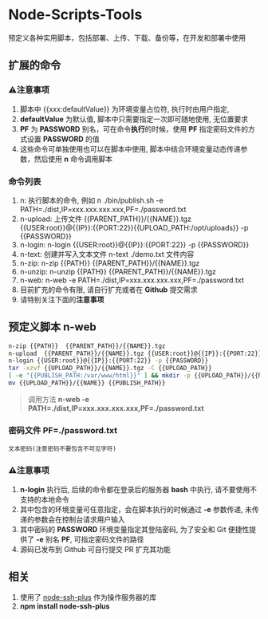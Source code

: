# Node-Scripts-Tools

预定义各种实用脚本，包括部署、上传、下载、备份等，在开发和部署中使用

## 扩展的命令

### ⚠️**注意事项**

1. 脚本中 {{xxx:defaultValue}} 为环境变量占位符, 执行时由用户指定,
2. **defaultValue** 为默认值, 脚本中只需要指定一次即可随地使用, 无位置要求
3. **PF** 为 **PASSWORD** 别名，可在命令**执行**的时候，使用 **PF** 指定密码文件的方式设置 **PASSWORD** 的值
4. 这些命令可单独使用也可以在脚本中使用, 脚本中结合环境变量动态传递参数，然后使用 **n** 命令调用脚本

### 命令列表

1. n: 执行脚本的命令, 例如 n ./bin/publish.sh -e PATH=./dist,IP=xxx.xxx.xxx.xxx,PF=./password.txt
2. n-upload: 上传文件 {{PARENT_PATH}}/{{NAME}}.tgz {{USER:root}}@{{IP}}:{{PORT:22}}{{UPLOAD_PATH:/opt/uploads}} -p {{PASSWORD}}
3. n-login: n-login {{USER:root}}@{{IP}}:{{PORT:22}} -p {{PASSWORD}}
4. n-text: 创建并写入文本文件 n-text ./demo.txt 文件内容
5. n-zip: n-zip {{PATH}} {{PARENT_PATH}}/{{NAME}}.tgz
6. n-unzip: n-unzip {{PATH}} {{PARENT_PATH}}/{{NAME}}.tgz
7. n-web: n-web -e PATH=./dist,IP=xxx.xxx.xxx.xxx,PF=./password.txt
8. 目前扩充的命令有限, 请自行扩充或者在 **Github** 提交需求
9. 请特别关注下面的**注意事项**

## 预定义脚本 n-web

```bash
n-zip {{PATH}}  {{PARENT_PATH}}/{{NAME}}.tgz
n-upload  {{PARENT_PATH}}/{{NAME}}.tgz {{USER:root}}@{{IP}}:{{PORT:22}}{{UPLOAD_PATH:/opt/uploads}} -p {{PASSWORD}}
n-login {{USER:root}}@{{IP}}:{{PORT:22}} -p {{PASSWORD}}
tar -xzvf {{UPLOAD_PATH}}/{{NAME}}.tgz -C {{UPLOAD_PATH}}
[ -e "{{PUBLISH_PATH:/var/www/html}}" ] && mkdir -p {{UPLOAD_PATH}}/{{NAME}}-versions && mv {{PUBLISH_PATH}} {{UPLOAD_PATH}}/{{NAME}}-versions/{{TIMESTAMP}}
mv {{UPLOAD_PATH}}/{{NAME}} {{PUBLISH_PATH}}
```

> 调用方法 **n-web -e PATH=./dist,IP=xxx.xxx.xxx.xxx,PF=./password.txt**

### 密码文件 PF=./password.txt

```text
文本密码(注意密码不要包含不可见字符)
```

### ⚠️**注意事项**

1. **n-login** 执行后, 后续的命令都在登录后的服务器 **bash** 中执行, 请不要使用不支持的本地命令
2. 其中包含的环境变量可任意指定，会在脚本执行的时候通过 **-e** 参数传递, 未传递的参数会在控制台请求用户输入
3. 其中密码的 **PASSWORD** 环境变量指定其登陆密码, 为了安全和 Git 便捷性提供了 **-e** 别名 **PF**, 可指定密码文件的路径
4. 源码已发布到 Github 可自行提交 PR 扩充其功能

## 相关

1. 使用了 [node-ssh-plus](https://www.npmjs.com/package/node-ssh-plus) 作为操作服务器的库
2. **npm install node-ssh-plus**

